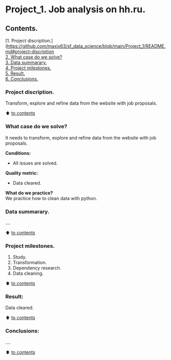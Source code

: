 # Project_1. Job analysis on hh.ru.

## Contents. 
[1. Project discription.](https://github.com/maxix63/sf_data_science/blob/main/Project_1/README.md#project-discription  
[2. What case do we solve?](https://github.com/maxix63/sf_data_science/blob/main/Project_1/README.md#what-case-do-we-solve)  
[3. Data summarary.](https://github.com/maxix63/sf_data_science/blob/main/Project_1/README.md#data-summarary)  
[4. Project milestones.](https://github.com/maxix63/sf_data_science/blob/main/Project_1/README.md#project-milestones)  
[5. Result.](https://github.com/maxix63/sf_data_science/blob/main/Project_1/README.md#result)    
[6. Conclusions.](https://github.com/maxix63/sf_data_science/blob/main/Project_1/README.md#conclusions) 

### Project discription.   
Transform, explore and refine data from the website with job proposals.

:arrow_up: [to contents](https://github.com/maxix63/sf_data_science/blob/main/Project_1/README.md#contents)


### What case do we solve?    
It needs to transform, explore and refine data from the website with job proposals.

**Conditions:**  
- All issues are solved.

**Quality metric:**     
- Data cleared.

**What do we practice?**     
We practice how to clean data with python.


### Data summarary.
....
  
:arrow_up: [to contents](https://github.com/maxix63/sf_data_science/blob/main/Project_1/README.md#contents)


### Project milestones.  
1. Study.
2. Transformation.
3. Dependency research.
4. Data cleaning.

:arrow_up: [to contents](https://github.com/maxix63/sf_data_science/blob/main/Project_1/README.md#contents)


### Result:  
Data cleared.

:arrow_up: [to contents](https://github.com/maxix63/sf_data_science/blob/main/Project_1/README.md#contents)


### Conclusions:  
....

:arrow_up: [to contents](https://github.com/maxix63/sf_data_science/blob/main/Project_1/README.md#contents)
